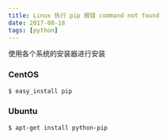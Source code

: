 ```yaml
---
title: Linux 执行 pip 报错 command not found
date: 2017-08-18
tags: [python]
---
```


使用各个系统的安装器进行安装
### CentOS
```bash
$ easy_install pip
```

### Ubuntu
```bash
$ apt-get install python-pip
```
